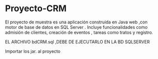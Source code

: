 # Proyecto-CRM
El proyecto de muestra es una aplicación construida en Java web ,con motor de base de datos en SQL Server . Incluye funcionalidades como admisión de clientes, creación de eventos , tareas  como tratos y registro.

EL ARCHIVO bdCRM.sql ,DEBE DE EJECUTARLO EN LA BD SQLSERVER

Importar los jar. al proyecto
